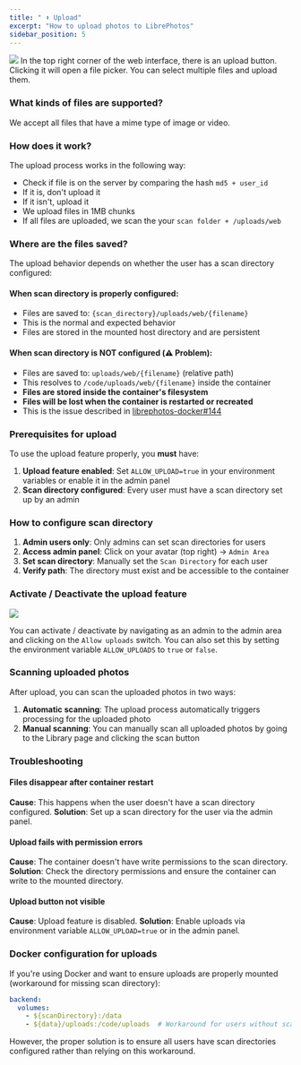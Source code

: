 ```yaml
---
title: " ⬆ Upload"
excerpt: "How to upload photos to LibrePhotos"
sidebar_position: 5
---
```


![](../../static/img/upload-image.png)
In the top right corner of the web interface, there is an upload button. Clicking it will open a file picker. You can select multiple files and upload them.

### What kinds of files are supported?

We accept all files that have a mime type of image or video.

### How does it work?

The upload process works in the following way:

- Check if file is on the server by comparing the hash `md5 + user_id`
- If it is, don't upload it
- If it isn't, upload it
- We upload files in 1MB chunks
- If all files are uploaded, we scan the your `scan folder + /uploads/web`

### Where are the files saved?

The upload behavior depends on whether the user has a scan directory configured:

#### When scan directory is properly configured:
- Files are saved to: `{scan_directory}/uploads/web/{filename}`
- This is the normal and expected behavior
- Files are stored in the mounted host directory and are persistent

#### When scan directory is NOT configured (⚠️ Problem):
- Files are saved to: `uploads/web/{filename}` (relative path)
- This resolves to `/code/uploads/web/{filename}` inside the container
- **Files are stored inside the container's filesystem**
- **Files will be lost when the container is restarted or recreated**
- This is the issue described in [librephotos-docker#144](https://github.com/LibrePhotos/librephotos-docker/issues/144)

### Prerequisites for upload

To use the upload feature properly, you **must** have:

1. **Upload feature enabled**: Set `ALLOW_UPLOAD=true` in your environment variables or enable it in the admin panel
2. **Scan directory configured**: Every user must have a scan directory set up by an admin

### How to configure scan directory

1. **Admin users only**: Only admins can set scan directories for users
2. **Access admin panel**: Click on your avatar (top right) → `Admin Area`
3. **Set scan directory**: Manually set the `Scan Directory` for each user
4. **Verify path**: The directory must exist and be accessible to the container

### Activate / Deactivate the upload feature

![](../../static/img/allow-uploading.png)

You can activate / deactivate by navigating as an admin to the admin area and clicking on the `Allow uploads` switch. You can also set this by setting the environment variable `ALLOW_UPLOADS` to `true` or `false`.

### Scanning uploaded photos

After upload, you can scan the uploaded photos in two ways:

1. **Automatic scanning**: The upload process automatically triggers processing for the uploaded photo
2. **Manual scanning**: You can manually scan all uploaded photos by going to the Library page and clicking the scan button

### Troubleshooting

#### Files disappear after container restart
**Cause**: This happens when the user doesn't have a scan directory configured.
**Solution**: Set up a scan directory for the user via the admin panel.

#### Upload fails with permission errors
**Cause**: The container doesn't have write permissions to the scan directory.
**Solution**: Check the directory permissions and ensure the container can write to the mounted directory.

#### Upload button not visible
**Cause**: Upload feature is disabled.
**Solution**: Enable uploads via environment variable `ALLOW_UPLOAD=true` or in the admin panel.

### Docker configuration for uploads

If you're using Docker and want to ensure uploads are properly mounted (workaround for missing scan directory):

```yaml
backend:
  volumes:
    - ${scanDirectory}:/data
    - ${data}/uploads:/code/uploads  # Workaround for users without scan directory
```

However, the proper solution is to ensure all users have scan directories configured rather than relying on this workaround.
